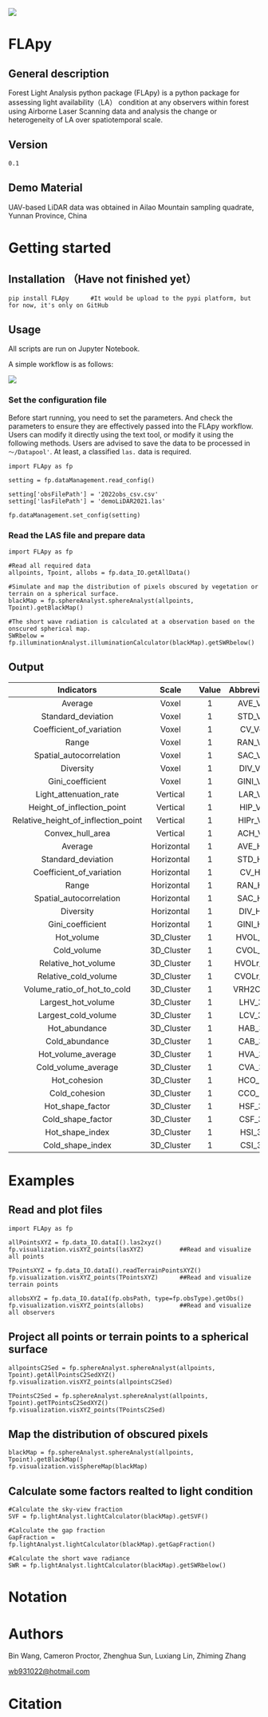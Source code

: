 ![](https://github.com/niB-gnaW/FLApy/blob/master/Pics/logo.png)
# FLApy 


## General description
Forest Light Analysis python package (FLApy) is a python package for assessing
light availability（LA） condition at any observers within forest using Airborne Laser
Scanning data and analysis the change or heterogeneity of LA over spatiotemporal scale.


## Version
`0.1`

## Demo Material
UAV-based LiDAR data was obtained in Ailao Mountain sampling quadrate, Yunnan Province, China

# Getting started
## Installation （Have not finished yet）

```
pip install FLApy      #It would be upload to the pypi platform, but for now, it's only on GitHub
```

## Usage
All scripts are run on Jupyter Notebook.

A simple workflow is as follows:

![](https://github.com/niB-gnaW/FLApy/blob/master/Pics/FLApy_workflow.png)

### Set the configuration file
Before start running, you need to set the parameters. And check the parameters to ensure they are effectively passed into the FLApy workflow.
Users can modify it directly using the text tool, or modify it using the following methods. Users are advised to save the data to be processed in ```～/Datapool'```.
At least, a classified `las.` data is required.
```
import FLApy as fp

setting = fp.dataManagement.read_config()

setting['obsFilePath'] = '2022obs_csv.csv'
setting['lasFilePath'] = 'demoLiDAR2021.las'

fp.dataManagement.set_config(setting)

```

### Read the LAS file and prepare data

```
import FLApy as fp

#Read all required data
allpoints, Tpoint, allobs = fp.data_IO.getAllData()                                 

#Simulate and map the distribution of pixels obscured by vegetation or terrain on a spherical surface.
blackMap = fp.sphereAnalyst.sphereAnalyst(allpoints, Tpoint).getBlackMap()          

#The short wave radiation is calculated at a observation based on the onscured spherical map.
SWRbelow = fp.illuminationAnalyst.illuminationCalculator(blackMap).getSWRbelow()    
```


## Output

|             Indicators              |   Scale    | Value | Abbreviation |
|:-----------------------------------:|:----------:|:-----:|:------------:|
|               Average               |   Voxel    |   1   |   AVE_Vox    |
|         Standard_deviation          |   Voxel    |   1   |   STD_Vox    |
|      Coefficient_of_variation       |   Voxel    |   1   |    CV_Vox    |
|                Range                |   Voxel    |   1   |   RAN_Vox    |
|       Spatial_autocorrelation       |   Voxel    |   1   |   SAC_Vox    |
|              Diversity              |   Voxel    |   1   |   DIV_Vox    |
|          Gini_coefficient           |   Voxel    |   1   |   GINI_Vox   |
|       Light_attenuation_rate        |  Vertical  |   1   |   LAR_Ver    |
|     Height_of_inflection_point      |  Vertical  |   1   |   HIP_Ver    |
| Relative_height_of_inflection_point |  Vertical  |   1   |   HIPr_Ver   |
|          Convex_hull_area           |  Vertical  |   1   |   ACH_Ver    |
|               Average               | Horizontal |   1   |   AVE_Hor    |
|         Standard_deviation          | Horizontal |   1   |   STD_Hor    |
|      Coefficient_of_variation       | Horizontal |   1   |    CV_Hor    |
|                Range                | Horizontal |   1   |   RAN_Hor    |
|       Spatial_autocorrelation       | Horizontal |   1   |   SAC_Hor    |
|              Diversity              | Horizontal |   1   |   DIV_Hor    |
|          Gini_coefficient           | Horizontal |   1   |   GINI_Hor   |
|             Hot_volume              | 3D_Cluster |   1   |   HVOL_3D    |
|             Cold_volume             | 3D_Cluster |   1   |   CVOL_3D    |
|         Relative_hot_volume         | 3D_Cluster |   1   |   HVOLr_3D   |
|        Relative_cold_volume         | 3D_Cluster |   1   |   CVOLr_3D   |
|     Volume_ratio_of_hot_to_cold     | 3D_Cluster |   1   |   VRH2C_3D   |
|         Largest_hot_volume          | 3D_Cluster |   1   |    LHV_3D    |
|         Largest_cold_volume         | 3D_Cluster |   1   |    LCV_3D    |
|            Hot_abundance            | 3D_Cluster |   1   |    HAB_3D    |
|           Cold_abundance            | 3D_Cluster |   1   |    CAB_3D    |
|         Hot_volume_average          | 3D_Cluster |   1   |    HVA_3D    |
|         Cold_volume_average         | 3D_Cluster |   1   |    CVA_3D    |
|            Hot_cohesion             | 3D_Cluster |   1   |    HCO_3D    |
|            Cold_cohesion            | 3D_Cluster |   1   |    CCO_3D    |
|          Hot_shape_factor           | 3D_Cluster |   1   |    HSF_3D    |
|          Cold_shape_factor          | 3D_Cluster |   1   |    CSF_3D    |
|           Hot_shape_index           | 3D_Cluster |   1   |    HSI_3D    |
|          Cold_shape_index           | 3D_Cluster |   1   |    CSI_3D    |


# Examples

## Read and plot files

```
import FLApy as fp

allPointsXYZ = fp.data_IO.dataI().las2xyz()
fp.visualization.visXYZ_points(lasXYZ)          ##Read and visualize all points

TPointsXYZ = fp.data_IO.dataI().readTerrainPointsXYZ()
fp.visualization.visXYZ_points(TPointsXYZ)      ##Read and visualize terrain points

allobsXYZ = fp.data_IO.dataI(fp.obsPath, type=fp.obsType).getObs()
fp.visualization.visXYZ_points(allobs)          ##Read and visualize all observers
```
## Project all points or terrain points to a spherical surface
```
allpointsC2Sed = fp.sphereAnalyst.sphereAnalyst(allpoints, Tpoint).getAllPointsC2SedXYZ()
fp.visualization.visXYZ_points(allpointsC2Sed)

TPointsC2Sed = fp.sphereAnalyst.sphereAnalyst(allpoints, Tpoint).getTPointsC2SedXYZ()
fp.visualization.visXYZ_points(TPointsC2Sed)
```
## Map the distribution of obscured pixels
```
blackMap = fp.sphereAnalyst.sphereAnalyst(allpoints, Tpoint).getBlackMap()
fp.visualization.visSphereMap(blackMap)
```
## Calculate some factors realted to light condition
```
#Calculate the sky-view fraction
SVF = fp.lightAnalyst.lightCalculator(blackMap).getSVF()

#Calculate the gap fraction
GapFraction = fp.lightAnalyst.lightCalculator(blackMap).getGapFraction()

#Calculate the short wave radiance
SWR = fp.lightAnalyst.lightCalculator(blackMap).getSWRbelow()
```

## 

# Notation

# Authors
Bin Wang, Cameron Proctor, Zhenghua Sun, Luxiang Lin, Zhiming Zhang

wb931022@hotmail.com

# Citation

